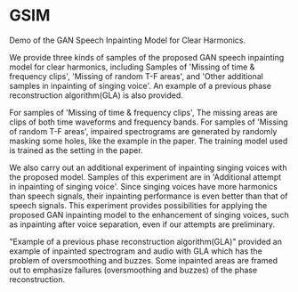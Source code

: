 # GSIM
Demo of the GAN Speech Inpainting Model for Clear Harmonics.

We provide three kinds of samples of the proposed GAN speech inpainting model for clear harmonics, including Samples of 'Missing of time & frequency clips', 'Missing of random T-F areas', and 'Other additional samples in inpainting of singing voice'. An example of a previous phase reconstruction algorithm(GLA) is also provided.

For samples of 'Missing of time & frequency clips', The missing areas are clips of both time waveforms and frequency bands. For samples of 'Missing of random T-F areas', impaired spectrograms are generated by randomly masking some holes, like the example in the paper. The training model used is trained as the setting in the paper.

We also carry out an additional experiment of inpainting singing voices with the proposed model. Samples of this experiment are in 'Additional attempt in inpainting of singing voice'. Since singing voices have more harmonics than speech signals, their inpainting performance is even better than that of speech signals. This experiment provides possibilities for applying the proposed GAN inpainting model to the enhancement of singing voices, such as inpainting after voice separation, even if our attempts are preliminary.

"Example of a previous phase reconstruction algorithm(GLA)" provided an example of inpainted spectrogram and audio with GLA which has the problem of oversmoothing and buzzes. Some inpainted areas are framed out to emphasize failures (oversmoothing and buzzes) of the phase reconstruction.
